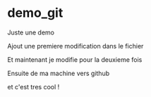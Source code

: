 # demo_git
Juste une demo

Ajout une premiere modification dans le fichier

Et maintenant je modifie pour la deuxieme fois

Ensuite de ma machine vers github

et c'est tres cool !
